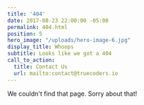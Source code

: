 ```yaml
---
title: '404'
date: 2017-08-23 22:00:00 -05:00
permalink: 404.html
position: 5
hero_image: "/uploads/hero-image-6.jpg"
display_title: Whoops
subtitle: Looks like we got a 404
call_to_action:
  title: Contact Us
  url: mailto:contact@truecoders.io
---
```


We couldn't find that page. Sorry about that!